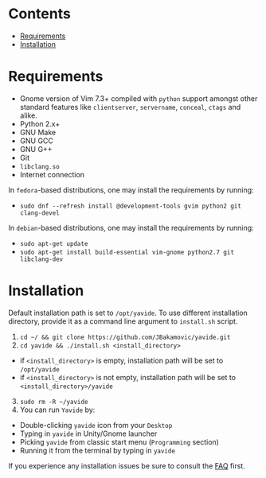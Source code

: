 # Contents
* [Requirements](#requirements)
* [Installation](#installation)

# Requirements
* Gnome version of Vim 7.3+ compiled with `python` support amongst other standard features like `clientserver`, `servername`, `conceal`, `ctags` and alike.
* Python 2.x+
* GNU Make
* GNU GCC
* GNU G++
* Git
* `libclang.so`
* Internet connection

In `fedora`-based distributions, one may install the requirements by running:
* `sudo dnf --refresh install @development-tools gvim python2 git clang-devel`

In `debian`-based distributions, one may install the requirements by running:
* `sudo apt-get update`
* `sudo apt-get install build-essential vim-gnome python2.7 git libclang-dev`

# Installation
Default installation path is set to `/opt/yavide`. To use different installation directory, provide it as a command line argument to `install.sh` script.

1. `cd ~/ && git clone https://github.com/JBakamovic/yavide.git`
2. `cd yavide && ./install.sh <install_directory>`
  * if `<install_directory>` is empty, installation path will be set to `/opt/yavide`
  * if `<install_directory>` is not empty, installation path will be set to `<install_directory>/yavide`
3. `sudo rm -R ~/yavide`
4. You can run `Yavide` by:
  * Double-clicking `yavide` icon from your `Desktop`
  * Typing in `yavide` in Unity/Gnome launcher
  * Picking `yavide` from classic start menu (`Programming` section)
  * Running it from the terminal by typing in `yavide`

If you experience any installation issues be sure to consult the [FAQ](FAQ.md) first.

